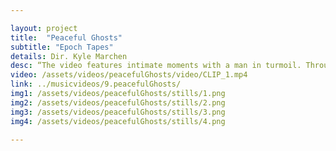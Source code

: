 ```yaml
---

layout: project
title:  "Peaceful Ghosts"
subtitle: "Epoch Tapes"
details: Dir. Kyle Marchen
desc: “The video features intimate moments with a man in turmoil. Through abstract imagery, we see the push and pull of a visceral struggle to overcome and move outwards. These themes tie into the tone set by the beautiful track, “Peaceful Ghosts”. Our main goal was to create an emotion over a rigid narrative. That’s why the level of ambiguity in the video is integral. " <br> -Kyle Marchen
video: /assets/videos/peacefulGhosts/video/CLIP_1.mp4
link: ../musicvideos/9.peacefulGhosts/
img1: /assets/videos/peacefulGhosts/stills/1.png
img2: /assets/videos/peacefulGhosts/stills/2.png
img3: /assets/videos/peacefulGhosts/stills/3.png
img4: /assets/videos/peacefulGhosts/stills/4.png

---
```

